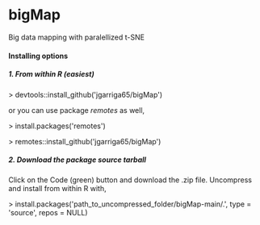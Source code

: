 # bigMap
Big data mapping with paralellized t-SNE

#### Installing options

##### 1. From within R (easiest)

\> devtools::install_github('jgarriga65/bigMap')

or you can use package *remotes* as well,

\> install.packages('remotes')

\> remotes::install_github('jgarriga65/bigMap')

##### 2. Download the package source tarball

Click on the Code (green) button and download the .zip file. Uncompress and install from within R with,

\> install.packages('path_to_uncompressed_folder/bigMap-main/.', type = 'source', repos = NULL)
